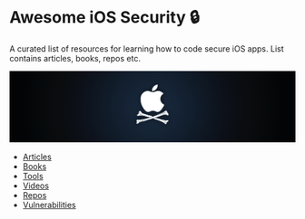 # Awesome iOS Security 🔒

A curated list of resources for learning how to code secure iOS apps.
List contains articles, books, repos etc.


![alt text](ios-security.png "iOS Security")

- [Articles](resources/articles.md)
- [Books](resources/books.md)
- [Tools](resources/tools.md)
- [Videos](resources/videos.md)
- [Repos](resources/repos.md)
- [Vulnerabilities](resources/tools.md)
